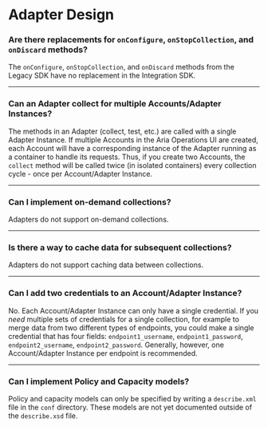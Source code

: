 # Adapter Design

### Are there replacements for `onConfigure`, `onStopCollection`, and `onDiscard` methods?

The `onConfigure`, `onStopCollection`, and `onDiscard` methods from the Legacy SDK have no replacement in the Integration SDK.

---
### Can an Adapter collect for multiple Accounts/Adapter Instances?

The methods in an Adapter (collect, test, etc.) are called with a single Adapter Instance. 
If multiple Accounts in the Aria Operations UI are created, each Account will have a corresponding 
instance of the Adapter running as a container to handle its requests. Thus, if you create two 
Accounts, the `collect` method will be called twice (in isolated containers) every collection cycle - once per 
Account/Adapter Instance. 

---
### Can I implement on-demand collections?

Adapters do not support on-demand collections.

---
### Is there a way to cache data for subsequent collections?

Adapters do not support caching data between collections.

---
### Can I add two credentials to an Account/Adapter Instance?

No. Each Account/Adapter Instance can only have a single credential. If you _need_ multiple sets of credentials for a single
collection, for example to merge data from two different types of endpoints, you could make a single credential that has four fields: 
`endpoint1_username`, `endpoint1_password`, `endpoint2_username`, `endpoint2_password`.
Generally, however, one Account/Adapter Instance per endpoint is recommended.

---
### Can I implement Policy and Capacity models?

Policy and capacity models can only be specified by writing a `describe.xml` file in the `conf` directory.
These models are not yet documented outside of the `describe.xsd` file.

